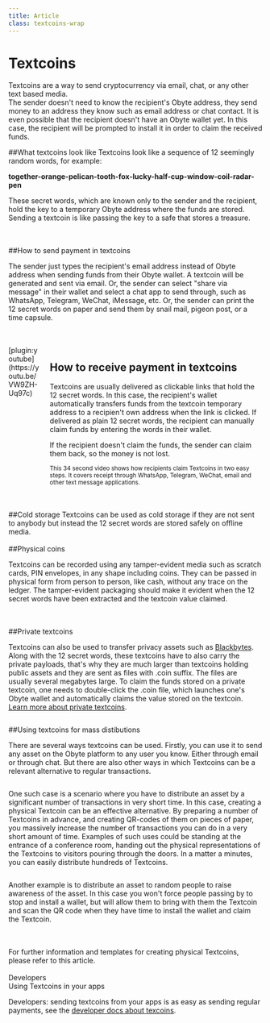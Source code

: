 ```yaml
---
title: Article
class: textcoins-wrap
---
```

# Textcoins
<div class="sub-block">
    Textcoins are a way to send cryptocurrency via email, chat, or any other text based media.
</div>
<div class="sub-text-block">
    The sender doesn't need to know the recipient's Obyte address, they send money to an address they know such as email address or chat contact. It is even possible that the recipient doesn't have an Obyte wallet yet. In this case, the recipient will be prompted to install it in order to claim the received funds.
</div>

##What textcoins look like
Textcoins look like a sequence of 12 seemingly random words, for example:
<div class="white-block">
    <b>together-orange-pelican-tooth-fox-lucky-half-cup-window-coil-radar-pen</b>
</div>
<p class="med-width">These secret words, which are known only to the sender and the recipient, hold the key to a temporary Obyte address where the funds are stored. Sending a textcoin is like passing the key to a safe that stores a treasure.</p>
<br><br>
##How to send payment in textcoins
<div class="flex-block">
    <div class="info-block">
        <p>The sender just types the recipient's email address instead of Obyte address when sending funds from their Obyte wallet. A textcoin will be generated and sent via email. Or, the sender can select "share via message" in their wallet and select a chat app to send through, such as WhatsApp, Telegram, WeChat, iMessage, etc. Or, the sender can print the 12 secret words on paper and send them by snail mail, pigeon post, or a time capsule.</p>
    </div>
    <div class="img-block">
        <img src="/user/themes/obyte/assets/textcoins/img1.png" alt="">
    </div>
</div>
<br><br>
<div class="columns">
    <div class="column col-7 col-sm-12">
        <div class="video-block">
            [plugin:youtube](https://youtu.be/VW9ZH-Uq97c)
        </div>
    </div>
    <div class="column col-5 col-sm-12">
        <div class="text-block">
            <h2>How to receive payment in textcoins</h2>
            <p>Textcoins are usually delivered as clickable links that hold the 12 secret words. In this case, the recipient's wallet automatically transfers funds from the textcoin temporary address to a recipien't own address when the link is clicked. If delivered as plain 12 secret words, the recipient can manually claim funds by entering the words in their wallet.</p>
            <p>If the recipient doesn't claim the funds, the sender can claim them back, so the money is not lost.</p>
            <small>This 34 second video shows how recipients claim Textcoins in two easy steps. It covers receipt through WhatsApp, Telegram, WeChat, email and other text message applications.</small>
        </div>
    </div>
</div>
<br><br>

##Cold storage
Textcoins can be used as cold storage if they are not sent to anybody but instead the 12 secret words are stored safely on offline media.
<br><br>
##Physical coins
<p class="max-width">Textcoins can be recorded using any tamper-evident media such as scratch cards, PIN envelopes, in any shape including coins. They can be passed in physical form from person to person, like cash, without any trace on the ledger. The tamper-evident packaging should make it evident when the 12 secret words have been extracted and the textcoin value claimed.</p>
<br><br>
##Private textcoins
<div class="flex-block">
    <div class="info-block">
        <p>
            Textcoins can also be used to transfer privacy assets such as <a href="/platform/blackbytes">Blackbytes</a>. 
            Along with the 12 secret words, these textcoins have to also carry the private payloads, that's why they are 
            much larger than textcoins holding public assets and they are sent as files with .coin suffix. The files are 
            usually several megabytes large. To claim the funds stored on a private textcoin, one needs to double-click 
            the .coin file, which launches one's Obyte wallet and automatically claims the value stored on the textcoin. 
            <a href="">Learn more about private textcoins</a>.
        </p>
    </div>
    <div class="img-block">
        <img src="/user/themes/obyte/assets/textcoins/img2.png" alt="">
    </div>
</div>

##Using textcoins for mass distibutions
<p class="max-width">There are several ways textcoins can be used. Firstly, you can use it to send any asset on the Obyte platform to any user you know. Either through email or through chat. But there are also other ways in which Textcoins can be a relevant alternative to regular transactions.</p>
<div class="flex-text">
    <div class="img-block">
        <img src="/user/themes/obyte/assets/textcoins/svg1.svg" alt="">
    </div>
    <div class="info-block">
        <p>One such case is a scenario where you have to distribute an asset by a significant number of transactions in very short time. In this case, creating a physical Textcoin can be an effective alternative. By preparing a number of Textcoins in advance, and creating QR-codes of them on pieces of paper, you massively increase the number of transactions you can do in a very short amount of time. Examples of such uses could be standing at the entrance of a conference room, handing out the physical representations of the Textcoins to visitors pouring through the doors. In a matter a minutes, you can easily distribute hundreds of Textcoins.</p>
    </div>
</div>
<div class="flex-text">
    <div class="img-block">
        <img src="/user/themes/obyte/assets/textcoins/svg2.svg" alt="">
    </div>
    <div class="info-block">
        <p>Another example is to distribute an asset to random people to raise awareness of the asset. In this case you won't force people passing by to stop and install a wallet, but will allow them to bring with them the Textcoin and scan the QR code when they have time to install the wallet and claim the Textcoin.</p>
    </div>
</div>
<br><br>
For further information and templates for creating physical Textcoins, please refer to this article.
<br><br>
<div class="dev-blog">
    <div class="dev-img-block">
        <img src="/user/themes/obyte/assets/chatbots/doc.svg" alt="">
    </div>
    <div class="info-block">
        <div class="cat">Developers</div>
        <div class="title">Using Textcoins in your apps</div>
        <p>
            Developers: sending textcoins from your apps is as easy as sending regular payments, see the 
            <a href="">developer docs about texcoins</a>.
        </p>
    </div>
</div>
